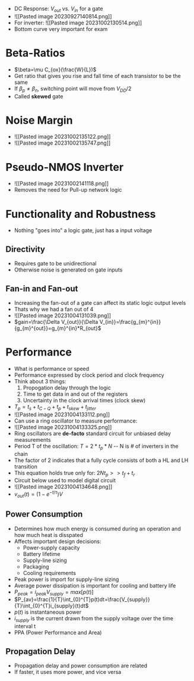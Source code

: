 - DC Response: $V_{out}$ vs. $V_{in}$ for a gate
- ![[Pasted image 20230927140814.png]]
- For inverter: ![[Pasted image 20231002130514.png]]
- Bottom curve very important for exam
# Beta-Ratios
- $\beta=\mu C_{ox}(\frac{W}{L})$
- Get ratio that gives you rise and fall time of each transistor to be the same
- If $\beta_p \neq \beta_n$, switching point will move from $V_{DD}/2$
- Called **skewed** gate
# Noise Margin
- ![[Pasted image 20231002135122.png]]
- ![[Pasted image 20231002135747.png]]
# Pseudo-NMOS Inverter
- ![[Pasted image 20231002141118.png]]
- Removes the need for Pull-up network logic
# Functionality and Robustness
- Nothing "goes into" a logic gate, just has a input voltage
## Directivity
- Requires gate to be unidirectional
- Otherwise noise is generated on gate inputs
## Fan-in and Fan-out
- Increasing the fan-out of a gate can affect its static logic output levels
- Thats why we had a fan out of 4
- ![[Pasted image 20231004131039.png]]
- $gain=\frac{\Delta V_{out}}{\Delta V_{in}}=\frac{g_{m}^{in}}{g_{m}^{out}}=g_{m}^{in}*R_{out}$
# Performance
- What is performance or speed
- Performance expressed by clock period and clock frequency
- Think about 3 things:
	1. Propogation delay through the logic
	2. Time to get data in and out of the registers
	3. Uncertainty in the clock arrival times (clock skew)
- $T_p=t_s+t_{C-Q}+t_p+t_{skew}+t_{jitter}$
- ![[Pasted image 20231004133112.png]]
- Can use a ring oscillator to measure performance:
- ![[Pasted image 20231004133325.png]]
- Ring oscillators are **de-facto** standard circuit for unbiased delay measurements
- Period T of the oscillation: $T=2*t_p*N$ -- N is # of inverters in the chain
- The factor of 2 indicates that a fully cycle consists of both a HL and LH transition
- This equation holds true only for: $2Nt_p> >t_f+t_r$
- Circuit below used to model digital circuit
- ![[Pasted image 20231004134648.png]]
- $v_{out}(t)=(1-e^{-t/\tau})V$
## Power Consumption
- Determines how much energy is consumed during an operation and how much heat is disspated
- Affects important design decisions:
	- Power-supply capacity
	- Battery lifetime
	- Supply-line sizing
	- Packaging
	- Cooling requirements
- Peak power is import for supply-line sizing
- Average power dissipation is important for cooling and battery life
- $P_{peak}=i_{peak}V_{supply}=max[p(t)]$
- $P_{av}=\frac{1}{T}\int_{0}^{T}p(t)dt=\frac{V_{supply}}{T}\int_{0}^{T}i_{supply}(t)dt$
- $p(t)$ is instantaneous power
- $i_{supply}$ is the current drawn from the supply voltage over the time interval t
- PPA (Power Performance and Area)
## Propagation Delay
- Propagation delay and power consumption are related
- If faster, it uses more power, and vice versa